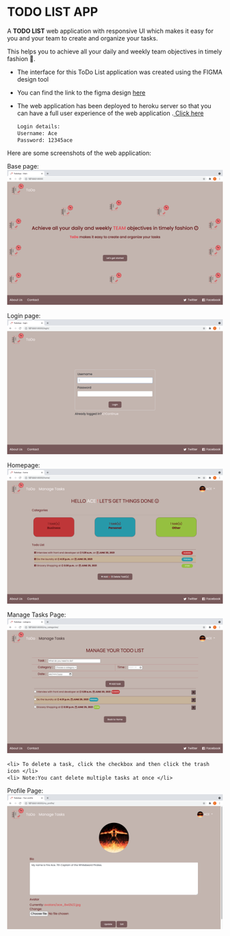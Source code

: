 # TODO LIST APP

A <strong>TODO LIST</strong> web application with responsive UI which makes it easy for you and your team to create and organize your tasks. 

This helps you to achieve all your daily and weekly team objectives in timely fashion :slightly_smiling_face:.

- The interface for this ToDo List application was created using the FIGMA design tool
- You can find the link to the figma design <a href="https://www.figma.com/proto/uiQbfkPQcVcliXj3ujhzV7/ToDo-App-prototype?page-id=0%3A1&node-id=3%3A9&viewport=244%2C301%2C0.13127148151397705&scaling=scale-down"> here </a> 

- The web application has been deployed to heroku server so that you can have a full user experience of the web application .<a href="https://faruqs-todo-app.herokuapp.com/"> Click here </a>
       
     ```shell
    Login details:
    Username: Ace
    Password: 12345ace
    ```

Here are some screenshots of the web application:
<br>

Base page: <img src="./static/Readme/Base_page.png"> 

Login page: <img src="./static/Readme/Login.png"> 

Homepage: <img src="./static/Readme/Homepage.png"> 

Manage Tasks Page:  <img src="./static/Readme/Manage_page.png"> 
 ```shell
 <li> To delete a task, click the checkbox and then click the trash icon </li>
 <li> Note:You cant delete multiple tasks at once </li>
 ```

Profile Page: <img src="./static/Readme/Profile.png"> 

